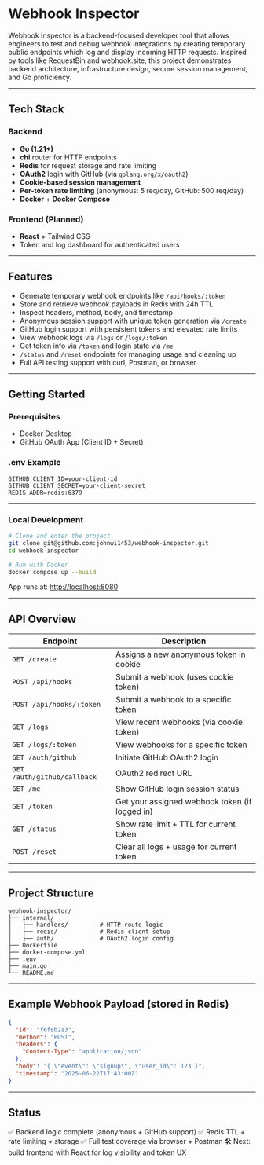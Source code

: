 # Webhook Inspector

Webhook Inspector is a backend-focused developer tool that allows engineers to test and debug webhook integrations by creating temporary public endpoints which log and display incoming HTTP requests. Inspired by tools like RequestBin and webhook.site, this project demonstrates backend architecture, infrastructure design, secure session management, and Go proficiency.

---

## Tech Stack

### Backend

* **Go (1.21+)**
* **chi** router for HTTP endpoints
* **Redis** for request storage and rate limiting
* **OAuth2** login with GitHub (via `golang.org/x/oauth2`)
* **Cookie-based session management**
* **Per-token rate limiting** (anonymous: 5 req/day, GitHub: 500 req/day)
* **Docker** + **Docker Compose**

### Frontend (Planned)

* **React** + Tailwind CSS
* Token and log dashboard for authenticated users

---

## Features

* Generate temporary webhook endpoints like `/api/hooks/:token`
* Store and retrieve webhook payloads in Redis with 24h TTL
* Inspect headers, method, body, and timestamp
* Anonymous session support with unique token generation via `/create`
* GitHub login support with persistent tokens and elevated rate limits
* View webhook logs via `/logs` or `/logs/:token`
* Get token info via `/token` and login state via `/me`
* `/status` and `/reset` endpoints for managing usage and cleaning up
* Full API testing support with curl, Postman, or browser

---

## Getting Started

### Prerequisites

* Docker Desktop
* GitHub OAuth App (Client ID + Secret)

### .env Example

```
GITHUB_CLIENT_ID=your-client-id
GITHUB_CLIENT_SECRET=your-client-secret
REDIS_ADDR=redis:6379
```

---

### Local Development

```bash
# Clone and enter the project
git clone git@github.com:johnwi1453/webhook-inspector.git
cd webhook-inspector

# Run with Docker
docker compose up --build
```

App runs at: [http://localhost:8080](http://localhost:8080)

---

## API Overview

| Endpoint                    | Description                                    |
| --------------------------- | ---------------------------------------------- |
| `GET /create`               | Assigns a new anonymous token in cookie        |
| `POST /api/hooks`           | Submit a webhook (uses cookie token)           |
| `POST /api/hooks/:token`    | Submit a webhook to a specific token           |
| `GET /logs`                 | View recent webhooks (via cookie token)        |
| `GET /logs/:token`          | View webhooks for a specific token             |
| `GET /auth/github`          | Initiate GitHub OAuth2 login                   |
| `GET /auth/github/callback` | OAuth2 redirect URL                            |
| `GET /me`                   | Show GitHub login session status               |
| `GET /token`                | Get your assigned webhook token (if logged in) |
| `GET /status`               | Show rate limit + TTL for current token        |
| `POST /reset`               | Clear all logs + usage for current token       |

---

## Project Structure

```
webhook-inspector/
├── internal/
│   ├── handlers/         # HTTP route logic
│   ├── redis/            # Redis client setup
│   ├── auth/             # OAuth2 login config
├── Dockerfile
├── docker-compose.yml
├── .env
├── main.go
└── README.md
```

---

## Example Webhook Payload (stored in Redis)

```json
{
  "id": "f6f8b2a3",
  "method": "POST",
  "headers": {
    "Content-Type": "application/json"
  },
  "body": "{ \"event\": \"signup\", \"user_id\": 123 }",
  "timestamp": "2025-06-22T17:43:00Z"
}
```

---

## Status

✅ Backend logic complete (anonymous + GitHub support)
✅ Redis TTL + rate limiting + storage
✅ Full test coverage via browser + Postman
🛠️ Next: build frontend with React for log visibility and token UX
